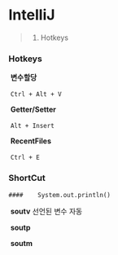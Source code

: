 # IntelliJ

> 1. Hotkeys



### Hotkeys

​	**변수할당**

​		``` Ctrl + Alt + V ```

​	**Getter/Setter**

​		```Alt + Insert ```

​	**RecentFiles**

​		```Ctrl + E ```



### ShortCut

	#### 	System.out.println()

​		**soutv** 선언된 변수 자동

​		**soutp**

​		**soutm**

